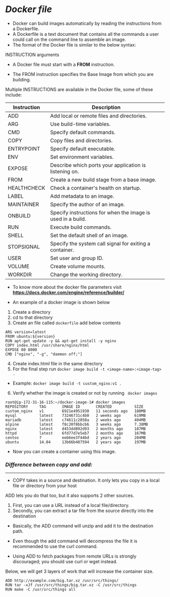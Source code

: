 # *Docker file*

- Docker can build images automatically by reading the instructions from a Dockerfile. 
- A Dockerfile is a text document that contains all the commands a user could call on the command line to assemble an image. 
- The format of the Docker file is similar to the below syntax:

INSTRUCTION arguments

- A Docker file must start with a **FROM** instruction.

- The FROM instruction specifies the Base Image from which you are building.

Multiple INSTRUCTIONS are available in the Docker file, some of these include:
                              
| Instruction   | Description                                                          |
|---------------|----------------------------------------------------------------------|
| ADD           | Add local or remote files and directories.                          |
| ARG           | Use build-time variables.                                            |
| CMD           | Specify default commands.                                            |
| COPY          | Copy files and directories.                                          |
| ENTRYPOINT    | Specify default executable.                                          |
| ENV           | Set environment variables.                                           |
| EXPOSE        | Describe which ports your application is listening on.              |
| FROM          | Create a new build stage from a base image.                          |
| HEALTHCHECK   | Check a container's health on startup.                               |
| LABEL         | Add metadata to an image.                                            |
| MAINTAINER    | Specify the author of an image.                                      |
| ONBUILD       | Specify instructions for when the image is used in a build.         |
| RUN           | Execute build commands.                                              |
| SHELL         | Set the default shell of an image.                                   |
| STOPSIGNAL    | Specify the system call signal for exiting a container.              |
| USER          | Set user and group ID.                                               |
| VOLUME        | Create volume mounts.                                                |
| WORKDIR       | Change the working directory.  

- To know more about the docker file parameters visit **https://docs.docker.com/engine/reference/builder/**

- An example of a docker image is shown below
1. Create a directory
2. cd to that directory
3. Create an file called ```dockerfile``` add below contents
```
ARG version=latest
FROM ubuntu:${version}
RUN apt-get update -y && apt-get install -y nginx
COPY index.html /usr/share/nginx/html
EXPOSE 80 8000
CMD ["nginx", "-g", "daemon off;"]
```
4. Create index.html file in the same directory
5. For the final step run
```docker image build -t <image-name>:<image-tag> .```

- Example: ```docker image build -t custom_nginx:v1 .```

6. Verify whether the image is created or not by running ``` docker images```

```
root@ip-172-31-16-115:~/docker-image-1# docker images                                                                                           
REPOSITORY     TAG       IMAGE ID       CREATED          SIZE
custom_nginx   v1        6921e4951930   11 seconds ago   180MB
mysql          latest    73246731c4b0   2 weeks ago      619MB
mariadb        latest    c74611c2858a   2 weeks ago      404MB
alpine         latest    f8c20f8bbcb6   3 weeks ago      7.38MB
nginx          latest    d453dd892d93   2 months ago     187MB
httpd          latest    6fd77d7e5eb7   2 months ago     167MB
centos         7         eeb6ee3f44bd   2 years ago      204MB
ubuntu         14.04     13b66b487594   2 years ago      197MB
```
- Now you can create a container using this image.
### *Difference between copy and add:*
---
- COPY takes in a source and destination. It only lets you copy in a local file or directory from your host

ADD lets you do that too, but it also supports 2 other sources.

1. First, you can use a URL instead of a local file/directory.
2. Secondly, you can extract a tar file from the source directly into the destination

- Basically, the ADD command will unzip and add it to the destination path.

- Even though the add command will decompress the file it is recommended to use the curl command.

- Using ADD to fetch packages from remote URLs is strongly discouraged; you should use curl or wget instead.

Below, we will get 3 layers of work that will increase the container size.
```
ADD http://example.com/big.tar.xz /usr/src/things/
RUN tar -xJf /usr/src/things/big.tar.xz -C /usr/src/things
RUN make -C /usr/src/things all
```
